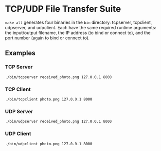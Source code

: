 # TCP/UDP File Transfer Suite 

`make all` generates four binaries in the `bin` directory: tcpserver, tcpclient, udpserver, and udpclient. Each have the same required runtime arguments: the input/output filename, the IP address (to bind or connect to), and the port number (again to bind or connect to).

## Examples

### TCP Server
	./bin/tcpserver received_photo.png 127.0.0.1 8000

### TCP Client
	./bin/tcpclient photo.png 127.0.0.1 8000

### UDP Server
	./bin/udpserver received_photo.png 127.0.0.1 8000

### UDP Client
	./bin/udpclient photo.png 127.0.0.1 8000
